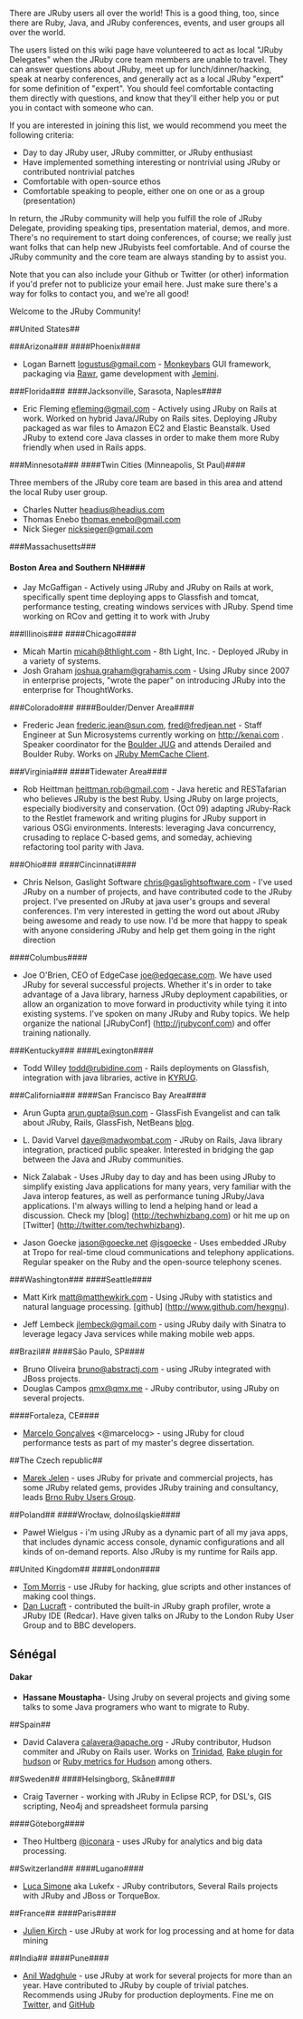 There are JRuby users all over the world! This is a good thing, too, since there are Ruby, Java, and JRuby conferences, events, and user groups all over the world.

The users listed on this wiki page have volunteered to act as local "JRuby Delegates" when the JRuby core team members are unable to travel. They can answer questions about JRuby, meet up for lunch/dinner/hacking, speak at nearby conferences, and generally act as a local JRuby "expert" for some definition of "expert". You should feel comfortable contacting them directly with questions, and know that they'll either help you or put you in contact with someone who can.

If you are interested in joining this list, we would recommend you meet the following criteria:

* Day to day JRuby user, JRuby committer, or JRuby enthusiast
* Have implemented something interesting or nontrivial using JRuby or contributed nontrivial patches
* Comfortable with open-source ethos
* Comfortable speaking to people, either one on one or as a group (presentation)

In return, the JRuby community will help you fulfill the role of JRuby Delegate, providing speaking tips, presentation material, demos, and more. There's no requirement to start doing conferences, of course; we really just want folks that can help new JRubyists feel comfortable. And of course the JRuby community and the core team are always standing by to assist you.

Note that you can also include your Github or Twitter (or other) information if you'd prefer not to publicize your email here. Just make sure there's a way for folks to contact you, and we're all good!

Welcome to the JRuby Community!

##United States##

###Arizona###
####Phoenix####
* Logan Barnett <logustus@gmail.com> - [Monkeybars](http://monkeybars.org/) GUI framework, packaging via [Rawr](http://kenai.com/projects/rawr), game development with [Jemini](http://jemini.org).


###Florida###
####Jacksonville, Sarasota, Naples####
* Eric Fleming <efleming@gmail.com> - Actively using JRuby on Rails at work.  Worked on hybrid Java/JRuby on Rails sites.  Deploying JRuby packaged as war files to Amazon EC2 and Elastic Beanstalk.  Used JRuby to extend core Java classes in order to make them more Ruby friendly when used in Rails apps.


###Minnesota###
####Twin Cities (Minneapolis, St Paul)####

Three members of the JRuby core team are based in this area and attend the local Ruby user group.

* Charles Nutter <headius@headius.com>
* Thomas Enebo <thomas.enebo@gmail.com>
* Nick Sieger <nicksieger@gmail.com>

###Massachusetts###
#### Boston Area and Southern NH####
* Jay McGaffigan <hooligan495 at gmail dot com> - Actively using JRuby and JRuby on Rails at work, specifically spent time deploying apps to Glassfish and tomcat, performance testing, creating windows services with JRuby.
Spend time working on RCov and getting it to work with Jruby

###Illinois###
####Chicago####
* Micah Martin <micah@8thlight.com> - 8th Light, Inc. - Deployed JRuby in a variety of systems.
* Josh Graham <joshua.graham@grahamis.com> - Using JRuby since 2007 in enterprise projects, "wrote the paper" on introducing JRuby into the enterprise for ThoughtWorks.

###Colorado###
####Boulder/Denver Area####
* Frederic Jean <frederic.jean@sun.com>, <fred@fredjean.net> - Staff Engineer at Sun Microsystems currently working on http://kenai.com . Speaker coordinator for the [Boulder JUG](http://boulderjug.org) and attends Derailed and Boulder Ruby. Works on [JRuby MemCache Client](http://github.com/ikai/jruby-memcache-client).

###Virginia###
####Tidewater Area####
* Rob Heittman <heittman.rob@gmail.com> - Java heretic and RESTafarian who believes JRuby is the best Ruby.  Using JRuby on large projects, especially biodiversity and conservation.  (Oct 09) adapting JRuby-Rack to the Restlet framework and writing plugins for JRuby support in various OSGi environments.  Interests: leveraging Java concurrency, crusading to replace C-based gems, and someday, achieving refactoring tool parity with Java.

###Ohio###
####Cincinnati####
* Chris Nelson, Gaslight Software <chris@gaslightsoftware.com> - I've used JRuby on a number of projects, and have contributed code to the JRuby project.  I've presented on JRuby at java user's groups and several conferences.  I'm very interested in getting the word out about JRuby being awesome and ready to use now.  I'd be more that happy to speak with anyone considering JRuby and help get them going in the right direction

####Columbus####
* Joe O'Brien, CEO of EdgeCase <joe@edgecase.com>. We have used JRuby for several successful projects. Whether it's in order to take advantage of a Java library, harness JRuby deployment capabilities, or allow an organization to move forward in productivity while tying it into existing systems.  I've spoken on many JRuby and Ruby topics. We help organize the national [JRubyConf] (http://jrubyconf.com) and offer training nationally. 

###Kentucky###
####Lexington####
* Todd Willey <todd@rubidine.com> - Rails deployments on Glassfish, integration with java libraries, active in [KYRUG](http://kyrug.org/).

###California###
####San Francisco Bay Area####
* Arun Gupta <arun.gupta@sun.com> - GlassFish Evangelist and can talk about JRuby, Rails, GlassFish, NetBeans [blog](http://blogs.sun.com/arungupta).

* L. David Varvel <dave@madwombat.com> - JRuby on Rails, Java library integration, practiced public speaker.  Interested in bridging the gap between the Java and JRuby communities. 

* Nick Zalabak - Uses JRuby day to day and has been using JRuby to simplify existing Java applications for many years, very familiar with the Java interop features, as well as performance tuning JRuby/Java applications. I'm always willing to lend a helping hand or lead a discussion. Check my [blog] (http://techwhizbang.com) or hit me up on [Twitter] (http://twitter.com/techwhizbang).

* Jason Goecke <jason@goecke.net> [@jsgoecke](http://twitter.com/jsgoecke) - Uses embedded JRuby at Tropo for real-time cloud communications and telephony applications. Regular speaker on the Ruby and the open-source telephony scenes. 

###Washington###
####Seattle####
* Matt Kirk <matt@matthewkirk.com> - Using JRuby with statistics and natural language processing. [github] (http://www.github.com/hexgnu).

* Jeff Lembeck <jlembeck@gmail.com> - using JRuby daily with Sinatra to leverage legacy Java services while making mobile web apps.

##Brazil##
####São Paulo, SP####
* Bruno Oliveira <bruno@abstractj.com> - using JRuby integrated with JBoss projects.
* Douglas Campos <qmx@qmx.me> - JRuby contributor, using JRuby on several projects.

####Fortaleza, CE####
* [Marcelo Gonçalves](http://marcelogoncalves.com.br/) <@marcelocg> - using JRuby for cloud performance tests as part of my master's degree dissertation.

##The Czech republic##
* [Marek Jelen](http://www.marekjelen.cz) - uses JRuby for private and commercial projects, has some JRuby related gems, provides JRuby training and consultancy, leads [Brno Ruby Users Group](http://www.brug.cz).

##Poland##
####Wrocław, dolnośląskie####
* Paweł Wielgus <poulwiel at gmail.com> - i'm using JRuby as a dynamic part of all my java apps, that includes dynamic access console, dynamic configurations and all kinds of on-demand reports. Also JRuby is my runtime for Rails app.

##United Kingdom##
####London####
* [Tom Morris](http://tommorris.org/) - use JRuby for hacking, glue scripts and other instances of making cool things.
* [Dan Lucraft](http://danlucraft.com/) - contributed the built-in JRuby graph profiler, wrote a JRuby IDE (Redcar). Have given talks on JRuby to the London Ruby User Group and to BBC developers.

## Sénégal ##
#### Dakar ####
* **Hassane Moustapha**- Using Jruby on several projects and giving some talks to some Java programers who want to migrate to Ruby.

##Spain##
* David Calavera <calavera@apache.org> - JRuby contributor, Hudson commiter and JRuby on Rails user. Works on [Trinidad](http://calavera.github.com/trinidad), [Rake plugin for hudson](http://wiki.hudson-ci.org/display/HUDSON/Rake+plugin) or [Ruby metrics for Hudson](http://wiki.hudson-ci.org/display/HUDSON/Ruby+Metrics+plugin) among others.

##Sweden##
####Helsingborg, Skåne####
* Craig Taverner <craig at amanzi dot com> - working with JRuby in Eclipse RCP, for DSL's, GIS scripting, Neo4j and spreadsheet formula parsing

####Göteborg####
* Theo Hultberg [@iconara](http://twitter.com/iconara) - uses JRuby for analytics and big data processing.

##Switzerland##
####Lugano####
* [Luca Simone](http://www.lucasimone.info) aka Lukefx - JRuby contributors, Several Rails projects with JRuby and JBoss or TorqueBox.

##France##
####Paris####
* [Julien Kirch](http://archiloque.org/) - use JRuby at work for log processing and at home for data mining


##India##
####Pune####
* [Anil Wadghule](http://anilwadghule.com/) - use JRuby at work for several projects for more than an year. Have contributed to JRuby by couple of trivial patches. Recommends using JRuby for production deployments. Fine me on [Twitter](http://twitter.com/anildigital), and [GitHub](http://github.com/anildigital)